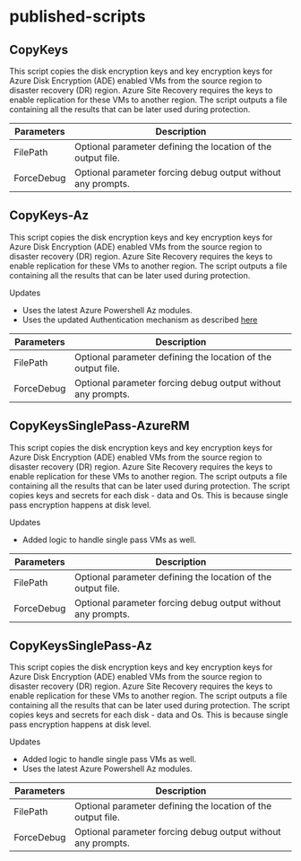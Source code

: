 # published-scripts

## CopyKeys
This script copies the disk encryption keys and key encryption keys for Azure Disk Encryption (ADE) enabled VMs from the source region to disaster recovery (DR) region. Azure Site Recovery requires the keys to enable replication for these VMs to another region. The script outputs a file containing all the results that can be later used during protection.

| Parameters | Description |
|--|--|
|FilePath  | Optional parameter defining the location of the output file.|
|ForceDebug | Optional parameter forcing debug output without any prompts.|


## CopyKeys-Az
This script copies the disk encryption keys and key encryption keys for Azure Disk Encryption (ADE) enabled VMs from the source region to disaster recovery (DR) region. Azure Site Recovery requires the keys to enable replication for these VMs to another region. The script outputs a file containing all the results that can be later used during protection.

Updates
- Uses the latest Azure Powershell Az modules.
- Uses the updated Authentication mechanism as described [here](https://github.com/AsrOneSdk/published-scripts/issues/2)

| Parameters | Description |
|--|--|
|FilePath  | Optional parameter defining the location of the output file.|
|ForceDebug | Optional parameter forcing debug output without any prompts.|


## CopyKeysSinglePass-AzureRM
This script copies the disk encryption keys and key encryption keys for Azure Disk Encryption (ADE) enabled VMs from the source region to disaster recovery (DR) region. Azure Site Recovery requires the keys to enable replication for these VMs to another region. The script outputs a file containing all the results that can be later used during protection.
The script copies keys and secrets for each disk - data and Os. This is because single pass encryption happens at disk level.

Updates
- Added logic to handle single pass VMs as well.

| Parameters | Description |
|--|--|
|FilePath  | Optional parameter defining the location of the output file.|
|ForceDebug | Optional parameter forcing debug output without any prompts.|

## CopyKeysSinglePass-Az
This script copies the disk encryption keys and key encryption keys for Azure Disk Encryption (ADE) enabled VMs from the source region to disaster recovery (DR) region. Azure Site Recovery requires the keys to enable replication for these VMs to another region. The script outputs a file containing all the results that can be later used during protection.
The script copies keys and secrets for each disk - data and Os. This is because single pass encryption happens at disk level.

Updates
- Added logic to handle single pass VMs as well.
- Uses the latest Azure Powershell Az modules.

| Parameters | Description |
|--|--|
|FilePath  | Optional parameter defining the location of the output file.|
|ForceDebug | Optional parameter forcing debug output without any prompts.|

